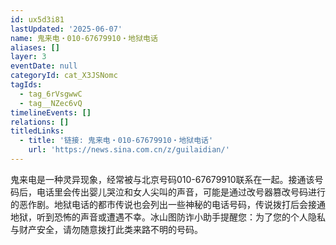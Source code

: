 ```yaml
---
id: ux5d3i81
lastUpdated: '2025-06-07'
name: 鬼来电・010-67679910・地狱电话
aliases: []
layer: 3
eventDate: null
categoryId: cat_X3JSNomc
tagIds:
  - tag_6rVsgwwC
  - tag__NZec6vQ
timelineEvents: []
relations: []
titledLinks:
  - title: '链接: 鬼来电・010-67679910・地狱电话'
    url: 'https://news.sina.com.cn/z/guilaidian/'
---
```

鬼来电是一种灵异现象，经常被与北京号码010-67679910联系在一起。接通该号码后，电话里会传出婴儿哭泣和女人尖叫的声音，可能是通过改号器篡改号码进行的恶作剧。地狱电话的都市传说也会列出一些神秘的电话号码，传说拨打后会接通地狱，听到恐怖的声音或遭遇不幸。冰山图防诈小助手提醒您：为了您的个人隐私与财产安全，请勿随意拨打此类来路不明的号码。
